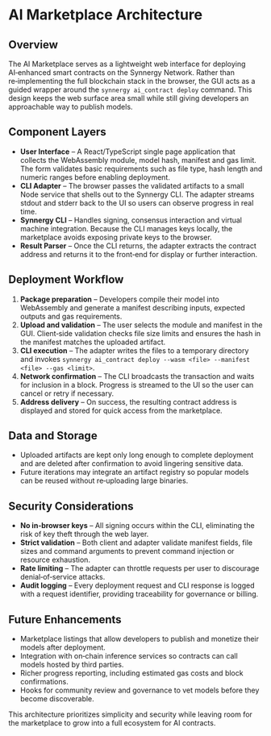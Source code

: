 # AI Marketplace Architecture

## Overview
The AI Marketplace serves as a lightweight web interface for deploying AI‑enhanced smart contracts on the Synnergy Network. Rather than re‑implementing the full blockchain stack in the browser, the GUI acts as a guided wrapper around the `synnergy ai_contract deploy` command. This design keeps the web surface area small while still giving developers an approachable way to publish models.

## Component Layers
- **User Interface** – A React/TypeScript single page application that collects the WebAssembly module, model hash, manifest and gas limit. The form validates basic requirements such as file type, hash length and numeric ranges before enabling deployment.
- **CLI Adapter** – The browser passes the validated artifacts to a small Node service that shells out to the Synnergy CLI. The adapter streams stdout and stderr back to the UI so users can observe progress in real time.
- **Synnergy CLI** – Handles signing, consensus interaction and virtual machine integration. Because the CLI manages keys locally, the marketplace avoids exposing private keys to the browser.
- **Result Parser** – Once the CLI returns, the adapter extracts the contract address and returns it to the front‑end for display or further interaction.

## Deployment Workflow
1. **Package preparation** – Developers compile their model into WebAssembly and generate a manifest describing inputs, expected outputs and gas requirements.
2. **Upload and validation** – The user selects the module and manifest in the GUI. Client‑side validation checks file size limits and ensures the hash in the manifest matches the uploaded artifact.
3. **CLI execution** – The adapter writes the files to a temporary directory and invokes `synnergy ai_contract deploy --wasm <file> --manifest <file> --gas <limit>`.
4. **Network confirmation** – The CLI broadcasts the transaction and waits for inclusion in a block. Progress is streamed to the UI so the user can cancel or retry if necessary.
5. **Address delivery** – On success, the resulting contract address is displayed and stored for quick access from the marketplace.

## Data and Storage
- Uploaded artifacts are kept only long enough to complete deployment and are deleted after confirmation to avoid lingering sensitive data.
- Future iterations may integrate an artifact registry so popular models can be reused without re‑uploading large binaries.

## Security Considerations
- **No in‑browser keys** – All signing occurs within the CLI, eliminating the risk of key theft through the web layer.
- **Strict validation** – Both client and adapter validate manifest fields, file sizes and command arguments to prevent command injection or resource exhaustion.
- **Rate limiting** – The adapter can throttle requests per user to discourage denial‑of‑service attacks.
- **Audit logging** – Every deployment request and CLI response is logged with a request identifier, providing traceability for governance or billing.

## Future Enhancements
- Marketplace listings that allow developers to publish and monetize their models after deployment.
- Integration with on‑chain inference services so contracts can call models hosted by third parties.
- Richer progress reporting, including estimated gas costs and block confirmations.
- Hooks for community review and governance to vet models before they become discoverable.

This architecture prioritizes simplicity and security while leaving room for the marketplace to grow into a full ecosystem for AI contracts.
